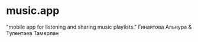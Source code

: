 # music.app
"mobile app for listening and sharing music playlists."
Гинаятова Альнура & Тулентаев Тамерлан
